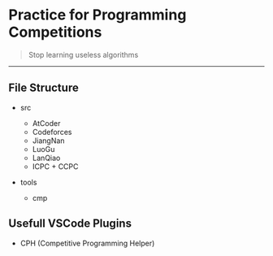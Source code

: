 # Practice for Programming Competitions

> Stop learning useless algorithms

---

## File Structure

- src
  - AtCoder
  - Codeforces
  - JiangNan
  - LuoGu
  - LanQiao 
  - ICPC + CCPC

- tools
  - cmp 

## Usefull VSCode Plugins

- CPH (Competitive Programming Helper)